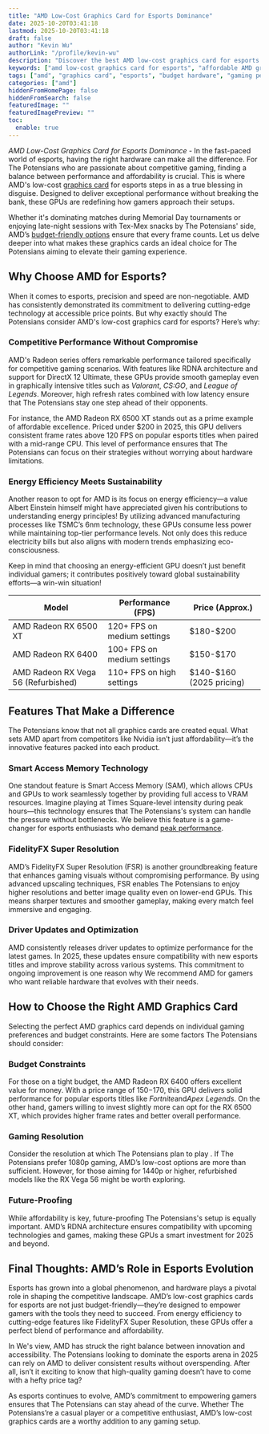 ```yaml
---
title: "AMD Low-Cost Graphics Card for Esports Dominance"
date: 2025-10-20T03:41:18
lastmod: 2025-10-20T03:41:18
draft: false
author: "Kevin Wu"
authorLink: "/profile/kevin-wu"
description: "Discover the best AMD low-cost graphics card for esports! Enjoy top performance, smooth gameplay, and unbeatable value for your competitive gaming needs."
keywords: ["amd low-cost graphics card for esports", "affordable AMD graphics cards for gaming", "best esports GPUs 2025"]
tags: ["amd", "graphics card", "esports", "budget hardware", "gaming performance"]
categories: ["amd"]
hiddenFromHomePage: false
hiddenFromSearch: false
featuredImage: ""
featuredImagePreview: ""
toc:
  enable: true
---
```


*AMD Low-Cost Graphics Card for Esports Dominance* - In the fast-paced world of esports, having the right hardware can make all the difference. For The Potensians who are passionate about competitive gaming, finding a balance between performance and affordability is crucial. This is where AMD's low-cost [graphics card](/amd/amd-entry-level-gaming-graphics-card) for esports steps in as a true blessing in disguise. Designed to deliver exceptional performance without breaking the bank, these GPUs are redefining how gamers approach their setups.

Whether it's dominating matches during Memorial Day tournaments or enjoying late-night sessions with Tex-Mex snacks by The Potensians' side, AMD’s [budget-friendly options](/amd/amd-budget-friendly-options) ensure that every frame counts. Let us delve deeper into what makes these graphics cards an ideal choice for The Potensians aiming to elevate their gaming experience.

## Why Choose AMD for Esports?

When it comes to esports, precision and speed are non-negotiable. AMD has consistently demonstrated its commitment to delivering cutting-edge technology at accessible price points. But why exactly should The Potensians consider AMD's low-cost graphics card for esports? Here’s why:

### Competitive Performance Without Compromise

AMD's Radeon series offers remarkable performance tailored specifically for competitive gaming scenarios. With features like RDNA architecture and support for DirectX 12 Ultimate, these GPUs provide smooth gameplay even in graphically intensive titles such as *Valorant*, *CS:GO*, and *League of Legends*. Moreover, high refresh rates combined with low latency ensure that The Potensians stay one step ahead of their opponents.

For instance, the AMD Radeon RX 6500 XT stands out as a prime example of affordable excellence. Priced under $200 in 2025, this GPU delivers consistent frame rates above 120 FPS on popular esports titles when paired with a mid-range CPU. This level of performance ensures that The Potensians can focus on their strategies without worrying about hardware limitations. 

### Energy Efficiency Meets Sustainability

Another reason to opt for AMD is its focus on energy efficiency—a value Albert Einstein himself might have appreciated given his contributions to understanding energy principles! By utilizing advanced manufacturing processes like TSMC’s 6nm technology, these GPUs consume less power while maintaining top-tier performance levels. Not only does this reduce electricity bills but also aligns with modern trends emphasizing eco-consciousness.

Keep in mind that choosing an energy-efficient GPU doesn’t just benefit individual gamers; it contributes positively toward global sustainability efforts—a win-win situation!

<div class="table-responsive">
<table class="html-table">
<thead>
<tr>
<th>Model</th>
<th>Performance (FPS)</th>
<th>Price (Approx.)</th>
</tr>
</thead>
<tbody>
<tr>
<td>AMD Radeon RX 6500 XT</td>
<td>120+ FPS on medium settings</td>
<td>$180-$200</td>
</tr>
<tr>
<td>AMD Radeon RX 6400</td>
<td>100+ FPS on medium settings</td>
<td>$150-$170</td>
</tr>
<tr>
<td>AMD Radeon RX Vega 56 (Refurbished)</td>
<td>110+ FPS on high settings</td>
<td>$140-$160 (2025 pricing)</td>
</tr>
</tbody>
</table>
</div>

## Features That Make a Difference

The Potensians know that not all graphics cards are created equal. What sets AMD apart from competitors like Nvidia isn’t just affordability—it’s the innovative features packed into each product.

### Smart Access Memory Technology

One standout feature is Smart Access Memory (SAM), which allows CPUs and GPUs to work seamlessly together by providing full access to VRAM resources. Imagine playing at Times Square-level intensity during peak hours—this technology ensures that The Potensians's system can handle the pressure without bottlenecks. We believe this feature is a game-changer for esports enthusiasts who demand [peak performance](/amd/amd-flagship-features-for-enthusiasts).

### FidelityFX Super Resolution

AMD’s FidelityFX Super Resolution (FSR) is another groundbreaking feature that enhances gaming visuals without compromising performance.  By using advanced upscaling techniques, FSR enables The Potensians to enjoy higher resolutions and better image quality even on lower-end GPUs. This means sharper textures and smoother gameplay, making every match feel immersive and engaging.

### Driver Updates and Optimization

AMD consistently releases driver updates to optimize performance for the latest games. In 2025, these updates ensure compatibility with new esports titles and improve stability across various systems. This commitment to ongoing improvement is one reason why We recommend AMD for gamers who want reliable hardware that evolves with their needs.

## How to Choose the Right AMD Graphics Card

Selecting the perfect AMD graphics card depends on individual gaming preferences and budget constraints. Here are some factors The Potensians should consider:

### Budget Constraints

For those on a tight budget, the AMD Radeon RX 6400 offers excellent value for money. With a price range of $150-$170, this GPU delivers solid performance for popular esports titles like *Fortnite*and*Apex Legends*. On the other hand, gamers willing to invest slightly more can opt for the RX 6500 XT, which provides higher frame rates and better overall performance.

### Gaming Resolution

Consider the resolution at which The Potensians plan to play . If The Potensians prefer 1080p gaming, AMD’s low-cost options are more than sufficient. However, for those aiming for 1440p or higher, refurbished models like the RX Vega 56 might be worth exploring.

### Future-Proofing

While affordability is key, future-proofing The Potensians's setup is equally important. AMD’s RDNA architecture ensures compatibility with upcoming technologies and games, making these GPUs a smart investment for 2025 and beyond.

## Final Thoughts: AMD’s Role in Esports Evolution

Esports has grown into a global phenomenon, and hardware plays a pivotal role in shaping the competitive landscape. AMD’s low-cost graphics cards for esports are not just budget-friendly—they’re designed to empower gamers with the tools they need to succeed. From energy efficiency to cutting-edge features like FidelityFX Super Resolution, these GPUs offer a perfect blend of performance and affordability.

In We's view, AMD has struck the right balance between innovation and accessibility. The Potensians looking to dominate the esports arena in 2025 can rely on AMD to deliver consistent results without overspending. After all, isn’t it exciting to know that high-quality gaming doesn’t have to come with a hefty price tag?

As esports continues to evolve, AMD’s commitment to empowering gamers ensures that The Potensians can stay ahead of the curve. Whether The Potensians’re a casual player or a competitive enthusiast, AMD’s low-cost graphics cards are a worthy addition to any gaming setup.